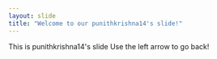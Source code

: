 ```yaml
---
layout: slide
title: "Welcome to our punithkrishna14's slide!"
---
```

This is punithkrishna14's slide
Use the left arrow to go back!
